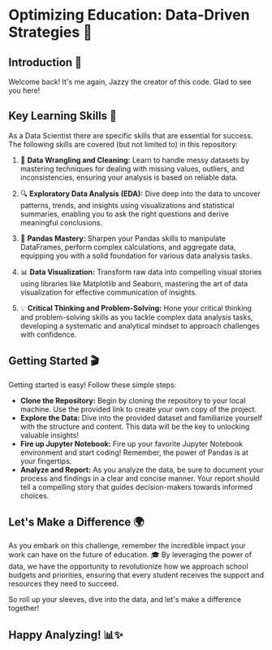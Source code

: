 # Optimizing Education: Data-Driven Strategies 🧮

## Introduction  🌟
Welcome back! It's me again, Jazzy the creator of this code. Glad to see you here! 


## Key Learning Skills 🔑


As a Data Scientist there are specific skills that are essential for success. The following skills are covered (but not limited to) in this repository:

1. 🧹 **Data Wrangling and Cleaning:** Learn to handle messy datasets by mastering techniques for dealing with missing values, outliers, and inconsistencies, ensuring your analysis is based on reliable data.

2. 🔍 **Exploratory Data Analysis (EDA):** Dive deep into the data to uncover patterns, trends, and insights using visualizations and statistical summaries, enabling you to ask the right questions and derive meaningful conclusions.

3. 🐼 **Pandas Mastery:** Sharpen your Pandas skills to manipulate DataFrames, perform complex calculations, and aggregate data, equipping you with a solid foundation for various data analysis tasks.

4. 📊 **Data Visualization:** Transform raw data into compelling visual stories using libraries like Matplotlib and Seaborn, mastering the art of data visualization for effective communication of insights.

5. 💡 **Critical Thinking and Problem-Solving:** Hone your critical thinking and problem-solving skills as you tackle complex data analysis tasks, developing a systematic and analytical mindset to approach challenges with confidence.

## Getting Started 🎬

Getting started is easy! Follow these simple steps:

- **Clone the Repository:** Begin by cloning the repository to your local machine. Use the provided link to create your own copy of the project.
- **Explore the Data:** Dive into the provided dataset and familiarize yourself with the structure and content. This data will be the key to unlocking valuable insights!
- **Fire up Jupyter Notebook:** Fire up your favorite Jupyter Notebook environment and start coding! Remember, the power of Pandas is at your fingertips.
- **Analyze and Report:** As you analyze the data, be sure to document your process and findings in a clear and concise manner. Your report should tell a compelling story that guides decision-makers towards informed choices.

## Let's Make a Difference 🌍
As you embark on this challenge, remember the incredible impact your work can have on the future of education. 🎓 By leveraging the power of data, we have the opportunity to revolutionize how we approach school budgets and priorities, ensuring that every student receives the support and resources they need to succeed.

So roll up your sleeves, dive into the data, and let's make a difference together!

## Happy Analyzing! 📊✨
